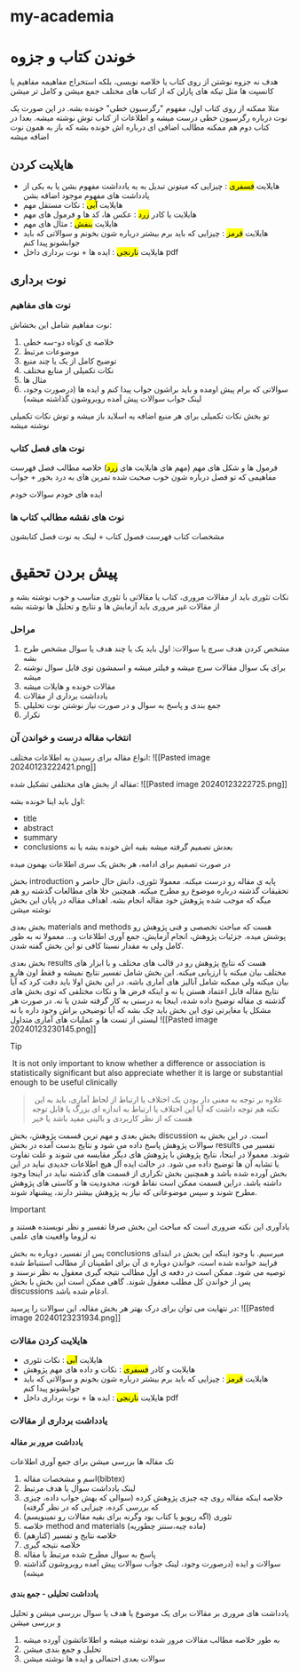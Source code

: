 # my-academia
 
# خوندن کتاب و جزوه

هدف نه جزوه نوشتن از روی کتاب یا خلاصه نویسی، بلکه استخراج مفاهیمه
مفاهیم یا کانسپت ها مثل تیکه های پازلن که از کتاب های مختلف جمع میشن و کامل تر میشن

مثلا ممکنه از روی کتاب اول، مفهوم "رگرسیون خطی" خونده بشه. در این صورت یک نوت درباره رگرسیون خطی درست میشه و اطلاعات از کتاب توش نوشته میشه.
 بعدا در کتاب دوم هم ممکنه مطالب اضافی ای درباره اش خونده بشه که  باز به همون نوت اضافه میشه

 

## هایلایت کردن

- هایلایت <mark class="hltr-green">فسفری</mark> : چیزایی که میتونن تبدیل به یه یادداشت مفهوم بشن یا به یکی از یادداشت های مفهوم موجود اضافه بشن
- هایلایت <mark class="hltr-blue">آبی</mark> : نکات مستقل مهم
- هایلایت یا کادر <mark class="hltr-yellow">زرد</mark> : عکس ها، کد ها و فرمول های مهم
- هایلایت <mark class="hltr-purple">بنفش</mark> : مثال های مهم
- هایلایت <mark class="hltr-red">قرمز</mark> : چیزایی که باید برم بیشتر درباره شون بخونم و سوالاتی که باید جوابشونو پیدا کنم
- هایلایت <mark class="hltr-orange">نارنجی</mark> : ایده ها + نوت برداری داخل pdf 

## نوت برداری

### نوت های مفاهیم
نوت مفاهیم شامل این بخشاش:
1. خلاصه ی کوتاه دو-سه خطی
2. موضوعات مرتبط
3. توضیح کامل از یک یا چند منبع 
4. نکات تکمیلی از منابع مختلف
5. مثال ها
6. سوالاتی که برام پیش اومده و باید براشون جواب پیدا کنم و ایده ها (درصورت وجود، لینک جواب سوالات پیش آمده روبروشون گذاشته میشه)

تو بخش نکات تکمیلی برای هر منبع اضافه یه اسلاید باز میشه و توش نکات تکمیلی نوشته میشه

### نوت های فصل کتاب
 
 فرمول ها و شکل های مهم (مهم های هایلایت های <mark class="hltr-yellow">زرد</mark>)
خلاصه مطالب فصل
فهرست مفاهیمی که تو فصل درباره شون خوب صحبت شده
تمرین های به درد بخور + جواب


ایده های خودم
سوالات خودم

### نوت های نقشه مطالب کتاب ها
مشخصات کتاب
فهرست فصول کتاب + لینک به نوت فصل کتابشون


# پیش بردن تحقیق

نکات تئوری باید از مقالات مروری، کتاب یا مقالاتی با تئوری مناسب و خوب نوشته بشه و از مقالات غیر مروری باید آزمایش ها و نتایج و تحلیل ها نوشته بشه
### مراحل

1. مشخص کردن هدف سرچ یا سوالات: اول باید یک یا چند هدف یا  سوال مشخص طرح بشه 
2. برای یک سوال مقالات سرچ میشه و فیلتر میشه و اسمشون توی فایل سوال نوشته میشه
3. مقالات خونده و هایلات میشه
4. یادداشت برداری از مقالات
5. جمع بندی و پاسخ به سوال و در صورت نیاز نوشتن نوت تحلیلی
6. تکرار



### انتخاب مقاله درست و خواندن آن

انواع مقاله برای رسیدن به اطلاعات مختلف:
![[Pasted image 20240123222421.png]]


مقاله از بخش های مختلفی تشکیل شده:
![[Pasted image 20240123222725.png]]

اول باید اینا خونده بشه:
- title
- abstract
- summary
- conclusions
بعدش تصمیم گرفته میشه بقیه اش خونده بشه یا نه

در صورت تصمیم برای ادامه، هر بخش یک سری اطلاعات بهمون میده

 بخش introduction پایه ی مقاله رو درست میکنه. معمولا تئوری، دانش حال حاضر و تحقیقات گذشته درباره موضوع رو مطرح میکنه. همچنین خلا های مطالعات گذشته رو هم میگه که موجب شده پژوهش خود مقاله انجام بشه. اهداف مقاله در پایان این بخش نوشته میشن

بخش بعدی materials and methods هست که مباحث تخصصی و فنی پژوهش رو پوشش میده. جزئیات پژوهش، انجام آزمایش، جمع آوری اطلاعات و... معمولا نه به طور کامل ولی به مقدار نسبتا کافی تو این بخش گفته شدن.

بخش بعدی results هست که نتایج پژوهش رو در قالب های مختلف و با ابزار های مختلف بیان میکنه یا ارزیابی میکنه. این بخش شامل تفسیر نتایج نمیشه و فقط اون هارو بیان میکنه ولی ممکنه شامل آنالیز های آماری باشه. در این بخش اولا باید دقت کرد که آیا نتایج مقاله قابل اعتماد هستن یا نه و اینکه فرض ها و نکات مختلفی که توی بخش های گذشته ی مقاله توضیخ داده شده، اینجا به درستی به کار گرفته شدن یا نه. در صورت هر مشکل یا مغایرتی توی این بخش باید چک بشه که آیا توضیحی براش وجود داره یا نه
لیستی از تست ها و عملیات های آماری متداول
![[Pasted image 20240123230145.png]]

> [!tip] 
>  It is not only important to know whether a difference or association is statistically significant but also appreciate whether it is large or substantial enough to be useful clinically
> >  علاوه بر توجه به معنی دار بودن یک اختلاف یا ارتباط از لحاظ آماری، باید به این نکته هم توجه داشت که آیا این اختلاف یا ارتباط به اندازه ای بزرگ یا قابل توجه هست که از نظر کاربردی و بالینی مفید باشد یا خیر


بخش بعدی و مهم ترین قسمت پژوهش، بخش discussion است. در این بخش به سوالات پژوهش پاسخ داده می شود و نتایج بدست آمده در بخش results تفسیر می شوند. معمولا در اینجا، نتایج پژوهش با پژوهش های دیگر مقایسه می شوند و علت تفاوت یا تشابه آن ها توضیح داده می شود. در حالت ایده آل هیچ اطلاعات جدیدی نباید در این بخش آورده شده باشد و همچنین بخش تکراری از قسمت های گذشته نباید در اینجا وجود داشته باشد. دراین قسمت ممکن است نقاط قوت، محدودیت ها و کاستی های پژوهش مطرح شوند و سپس موضوعاتی که نیاز به پژوهش بیشتر دارند، پیشنهاد شوند.

> [!important] 
>  یادآوری این نکته ضروری است که مباحث این بخش صرفا تفسیر و نظر نویسنده هستند و نه لزوما واقعیت های علمی

پس از تفسیر، دوباره به بخش conclusions میرسیم. با وجود اینکه این بخش در ابتدای فرایند خوانده شده است، خواندن دوباره ی آن برای اطمینان از مطالب استنباط شده توصیه می شود. ممکن است در دفعه ی اول مطالب نتیجه گیری معقول به نظر نرسند و پس از خواندن کل مطلب معقول شوند. گاهی ممکن است این بخش با بخش discussions ادغام شده باشد.


در نتهایت می توان برای درک بهتر هر بخش مقاله، این سوالات را پرسید:
![[Pasted image 20240123231934.png]]

### هایلایت کردن مقالات

- هایلایت <mark class="hltr-blue">آبی</mark> : نکات تئوری
- هایلایت و کادر <mark class="hltr-green">فسفری</mark> : نکات و داده های مهم پژوهش
- هایلایت <mark class="hltr-red">قرمز</mark> : چیزایی که باید برم بیشتر درباره شون بخونم و سوالاتی که باید جوابشونو پیدا کنم
- هایلایت <mark class="hltr-orange">نارنجی</mark> : ایده ها + نوت برداری داخل pdf 


### یادداشت برداری از مقالات

#### یادداشت مرور بر مقاله
 
 تک مقاله ها بررسی میشن برای جمع آوری اطلاعات

1. اسم و مشخصات مقاله(bibtex)
2. لینک یادداشت سوال یا هدف مرتبط
3. خلاصه اینکه مقاله روی چه چیزی پژوهش کرده (سوالی که بهش جواب داده، چیزی که بررسی کرده، چیزایی که در نظر گرفته)
4. تئوری (اگه ریویو یا کتاب بود وگرنه برای بقیه مقالات رو نمینویسم)
5. خلاصه method and materials (ماده چیه،سنتز چطوریه)
6. خلاصه نتایج و تفسیر (کنارهم)
7. خلاصه نتیجه گیری
8. پاسخ به سوال مطرح شده مرتبط با مقاله
9. سوالات و ایده (درصورت وجود، لینک جواب سوالات پیش آمده روبروشون گذاشته میشه)

#### یادداشت تحلیلی - جمع بندی

یادداشت های مروری بر مقالات برای یک موضوع یا هدف یا سوال بررسی میشن و تحلیل و بررسی میشن

1.  به طور خلاصه مطالب مقالات مرور شده نوشته میشه و اطلاعاتشون آورده میشه
2. تحلیل و جمع بندی میشن
3. سوالات بعدی احتمالی و ایده ها نوشته میشن